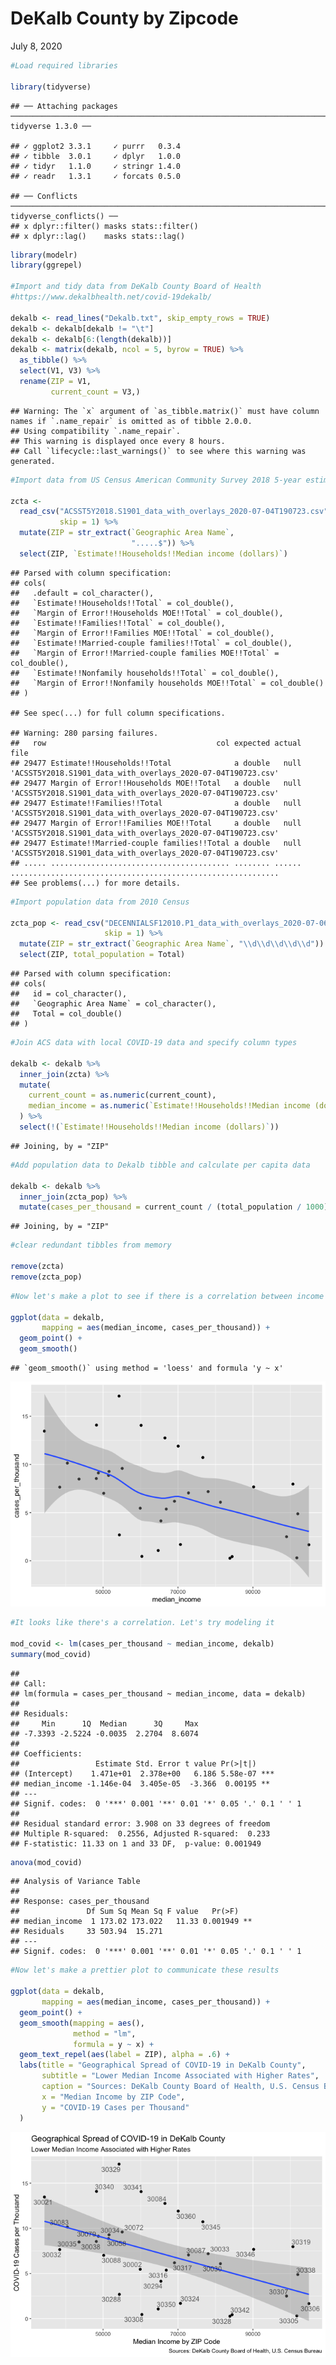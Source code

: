 DeKalb County by Zipcode
================

July 8, 2020

``` r
#Load required libraries

library(tidyverse)
```

    ## ── Attaching packages ─────────────────────────────────────────────────────────────────────────────── tidyverse 1.3.0 ──

    ## ✓ ggplot2 3.3.1     ✓ purrr   0.3.4
    ## ✓ tibble  3.0.1     ✓ dplyr   1.0.0
    ## ✓ tidyr   1.1.0     ✓ stringr 1.4.0
    ## ✓ readr   1.3.1     ✓ forcats 0.5.0

    ## ── Conflicts ────────────────────────────────────────────────────────────────────────────────── tidyverse_conflicts() ──
    ## x dplyr::filter() masks stats::filter()
    ## x dplyr::lag()    masks stats::lag()

``` r
library(modelr)
library(ggrepel)

#Import and tidy data from DeKalb County Board of Health 
#https://www.dekalbhealth.net/covid-19dekalb/

dekalb <- read_lines("Dekalb.txt", skip_empty_rows = TRUE)
dekalb <- dekalb[dekalb != "\t"]
dekalb <- dekalb[6:(length(dekalb))]
dekalb <- matrix(dekalb, ncol = 5, byrow = TRUE) %>%
  as_tibble() %>%
  select(V1, V3) %>%
  rename(ZIP = V1,
         current_count = V3,)
```

    ## Warning: The `x` argument of `as_tibble.matrix()` must have column names if `.name_repair` is omitted as of tibble 2.0.0.
    ## Using compatibility `.name_repair`.
    ## This warning is displayed once every 8 hours.
    ## Call `lifecycle::last_warnings()` to see where this warning was generated.

``` r
#Import data from US Census American Community Survey 2018 5-year estimate

zcta <-
  read_csv("ACSST5Y2018.S1901_data_with_overlays_2020-07-04T190723.csv",
           skip = 1) %>%
  mutate(ZIP = str_extract(`Geographic Area Name`,
                           ".....$")) %>%
  select(ZIP, `Estimate!!Households!!Median income (dollars)`)
```

    ## Parsed with column specification:
    ## cols(
    ##   .default = col_character(),
    ##   `Estimate!!Households!!Total` = col_double(),
    ##   `Margin of Error!!Households MOE!!Total` = col_double(),
    ##   `Estimate!!Families!!Total` = col_double(),
    ##   `Margin of Error!!Families MOE!!Total` = col_double(),
    ##   `Estimate!!Married-couple families!!Total` = col_double(),
    ##   `Margin of Error!!Married-couple families MOE!!Total` = col_double(),
    ##   `Estimate!!Nonfamily households!!Total` = col_double(),
    ##   `Margin of Error!!Nonfamily households MOE!!Total` = col_double()
    ## )

    ## See spec(...) for full column specifications.

    ## Warning: 280 parsing failures.
    ##   row                                      col expected actual                                                         file
    ## 29477 Estimate!!Households!!Total              a double   null 'ACSST5Y2018.S1901_data_with_overlays_2020-07-04T190723.csv'
    ## 29477 Margin of Error!!Households MOE!!Total   a double   null 'ACSST5Y2018.S1901_data_with_overlays_2020-07-04T190723.csv'
    ## 29477 Estimate!!Families!!Total                a double   null 'ACSST5Y2018.S1901_data_with_overlays_2020-07-04T190723.csv'
    ## 29477 Margin of Error!!Families MOE!!Total     a double   null 'ACSST5Y2018.S1901_data_with_overlays_2020-07-04T190723.csv'
    ## 29477 Estimate!!Married-couple families!!Total a double   null 'ACSST5Y2018.S1901_data_with_overlays_2020-07-04T190723.csv'
    ## ..... ........................................ ........ ...... ............................................................
    ## See problems(...) for more details.

``` r
#Import population data from 2010 Census

zcta_pop <- read_csv("DECENNIALSF12010.P1_data_with_overlays_2020-07-06T171622.csv",
                     skip = 1) %>%
  mutate(ZIP = str_extract(`Geographic Area Name`, "\\d\\d\\d\\d\\d")) %>%
  select(ZIP, total_population = Total)
```

    ## Parsed with column specification:
    ## cols(
    ##   id = col_character(),
    ##   `Geographic Area Name` = col_character(),
    ##   Total = col_double()
    ## )

``` r
#Join ACS data with local COVID-19 data and specify column types

dekalb <- dekalb %>%
  inner_join(zcta) %>%
  mutate(
    current_count = as.numeric(current_count),
    median_income = as.numeric(`Estimate!!Households!!Median income (dollars)`)
  ) %>%
  select(!(`Estimate!!Households!!Median income (dollars)`))
```

    ## Joining, by = "ZIP"

``` r
#Add population data to Dekalb tibble and calculate per capita data

dekalb <- dekalb %>%
  inner_join(zcta_pop) %>%
  mutate(cases_per_thousand = current_count / (total_population / 1000))
```

    ## Joining, by = "ZIP"

``` r
#clear redundant tibbles from memory

remove(zcta)
remove(zcta_pop)
```

``` r
#Now let's make a plot to see if there is a correlation between income and disease

ggplot(data = dekalb,
       mapping = aes(median_income, cases_per_thousand)) +
  geom_point() +
  geom_smooth()
```

    ## `geom_smooth()` using method = 'loess' and formula 'y ~ x'

![](DeKalb_by_Zip_files/figure-gfm/unnamed-chunk-2-1.png)<!-- -->

``` r
#It looks like there's a correlation. Let's try modeling it

mod_covid <- lm(cases_per_thousand ~ median_income, dekalb)
summary(mod_covid)
```

    ## 
    ## Call:
    ## lm(formula = cases_per_thousand ~ median_income, data = dekalb)
    ## 
    ## Residuals:
    ##     Min      1Q  Median      3Q     Max 
    ## -7.3393 -2.5224 -0.0035  2.2704  8.6074 
    ## 
    ## Coefficients:
    ##                 Estimate Std. Error t value Pr(>|t|)    
    ## (Intercept)    1.471e+01  2.378e+00   6.186 5.58e-07 ***
    ## median_income -1.146e-04  3.405e-05  -3.366  0.00195 ** 
    ## ---
    ## Signif. codes:  0 '***' 0.001 '**' 0.01 '*' 0.05 '.' 0.1 ' ' 1
    ## 
    ## Residual standard error: 3.908 on 33 degrees of freedom
    ## Multiple R-squared:  0.2556, Adjusted R-squared:  0.233 
    ## F-statistic: 11.33 on 1 and 33 DF,  p-value: 0.001949

``` r
anova(mod_covid)
```

    ## Analysis of Variance Table
    ## 
    ## Response: cases_per_thousand
    ##               Df Sum Sq Mean Sq F value   Pr(>F)   
    ## median_income  1 173.02 173.022   11.33 0.001949 **
    ## Residuals     33 503.94  15.271                    
    ## ---
    ## Signif. codes:  0 '***' 0.001 '**' 0.01 '*' 0.05 '.' 0.1 ' ' 1

``` r
#Now let's make a prettier plot to communicate these results

ggplot(data = dekalb,
       mapping = aes(median_income, cases_per_thousand)) +
  geom_point() +
  geom_smooth(mapping = aes(),
              method = "lm",
              formula = y ~ x) +
  geom_text_repel(aes(label = ZIP), alpha = .6) +
  labs(title = "Geographical Spread of COVID-19 in DeKalb County",
       subtitle = "Lower Median Income Associated with Higher Rates",
       caption = "Sources: DeKalb County Board of Health, U.S. Census Bureau",
       x = "Median Income by ZIP Code",
       y = "COVID-19 Cases per Thousand"
  )
```

![](DeKalb_by_Zip_files/figure-gfm/unnamed-chunk-5-1.png)<!-- -->
